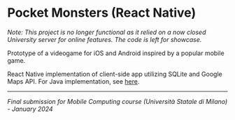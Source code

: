 # Pocket Monsters (React Native)
*Note: This project is no longer functional as it relied on a now closed University server for online features. The code is left for showcase.*

Prototype of a videogame for iOS and Android inspired by a popular mobile game.

React Native implementation of client-side app utilizing SQLite and Google Maps API.
For Java implementation, see [here](https://github.com/LucaLeopardi/pocket-monsters-java).

---
*Final submission for Mobile Computing course (Università Statale di Milano) - January 2024*
